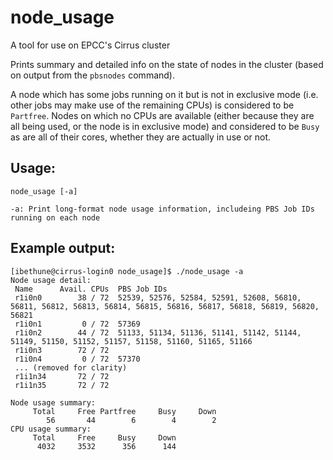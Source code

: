 # node_usage
A tool for use on EPCC's Cirrus cluster

Prints summary and detailed info on the state of nodes in the cluster (based on output from the ``pbsnodes`` command).

A node which has some jobs running on it but is not in exclusive mode (i.e. other jobs may make use of the remaining CPUs) is considered to be ``Partfree``.  Nodes on which no CPUs are available (either because they are all being used, or the node is in exclusive mode) and considered to be ``Busy`` as are all of their cores, whether they are actually in use or not.

## Usage:

    node_usage [-a]
    
    -a: Print long-format node usage information, includeing PBS Job IDs running on each node
      
## Example output:

    [ibethune@cirrus-login0 node_usage]$ ./node_usage -a
    Node usage detail:
     Name      Avail. CPUs  PBS Job IDs
     r1i0n0        38 / 72  52539, 52576, 52584, 52591, 52608, 56810, 56811, 56812, 56813, 56814, 56815, 56816, 56817, 56818, 56819, 56820, 56821
     r1i0n1         0 / 72  57369
     r1i0n2        44 / 72  51133, 51134, 51136, 51141, 51142, 51144, 51149, 51150, 51152, 51157, 51158, 51160, 51165, 51166
     r1i0n3        72 / 72  
     r1i0n4         0 / 72  57370
     ... (removed for clarity)
     r1i1n34       72 / 72   
     r1i1n35       72 / 72  

    Node usage summary:
         Total     Free Partfree     Busy     Down
            56       44        6        4        2
    CPU usage summary:
         Total     Free     Busy     Down
          4032     3532      356      144
